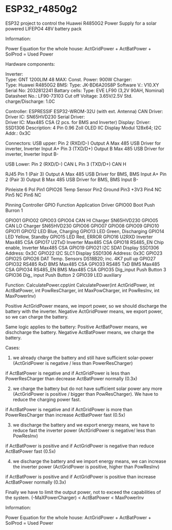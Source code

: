 # ESP32_r4850g2
ESP32 project to control the Huawei R4850G2 Power Supply for a solar powered LIFEPO4 48V battery pack


Information: 

Power Equation for the whole house:         ActGridPower + ActBatPower + SolProd = Used Power

Hardware components:

Inverter:  
    Type:                   GNT 1200LIM 48 
    MAX: Const. Power:      900W
Charger:    
    Type:                   Huawei R4850G2
BMS: 
    Type:                   JK-BD6A20S8P
    Software V.:            V10.XY
    Serial No:              2032812241
Battary cells:
    Type:                   EVE LF90 (3,2V 90AH, Nominal)
    Datasheet No.:          LF90-73103
    Cut off Voltage:        3.65V/2.5V
    Std. charge/Discharge:  1.0C


Controller:                 ESPRESSIF ESP32-WROM-32U (with ext. Antenna)
CAN Driver:                 
    Driver IC:              SN65HVD230
Serial Driver:              
    Driver IC:              Max485 CSA (2 pcs. for BMS and Inverter)
Display: 
    Driver:                 SSD1306
    Description:            4 Pin 0.96 Zoll OLED IIC Display Modul 128x64; 
    I2C Addr.:              0x3C

Connectors:
USB upper: 
 Pin 2 (RXD/D-)             Output A Max 485 USB Driver for inverter, Inverter Input A+
 Pin 3 (TXD/D+)             Output B Max 485 USB Driver for inverter, Inverter Input B-

USB Lower:
    Pin 2 (RXD/D-)          CAN L
    Pin 3 (TXD/D+)          CAN H

RJ45
    Pin 1 (Pair 3)          Output A Max 485 USB Driver for BMS, BMS Input A+
    Pin 2 (Pair 3)          Output B Max 485 USB Driver for BMS, BMS Input B-

Pinleiste 6 Pol
    Pin1                    GPIO26 Temp Sensor
    Pin2                    Ground
    Pin3                    +3V3
    Pin4                    NC
    Pin5                    NC
    Pin6                    NC


Pinning Controller
GPIO        Function        Application             Driver
GPIO00      Boot            Push Burron 1

GPIO01
GPIO02
GPIO03
GPIO04      CAN HI          Charger                 SN65HVD230
GPIO05      CAN LO          Charger                 SN65HVD230
GPIO06
GPIO07
GPIO08
GPIO09
GPIO10
GPIO11
GPIO12      LED             Blue, Charging
GPIO13      LED             Green, Discharging
GPIO14      LED             Yellow, Standby
GPIO15      LED             Red, ERROR
GPIO16      U2RXD           Inverter                Max485 CSA
GPIO17      U2TxD           Inverter                Max485 CSA
GPIO18      RS485_EN        Chip enable, Inverter   Max485 CSA
GPIO19
GPIO21      I2C SDA1        Display  SSD1306        Address: 0x3C
GPIO22      I2C SLC1        Display SSD1306         Address: 0x3C
GPIO23
GPIO25
GPIO26      DAT             Temp. Sensors           DS18B20; inc. 4K7 pull up
GPIO27
GPIO32      RS485 RxD       BMS                     Max485 CSA
GPIO33      RS485 TxD       BMS                     Max485 CSA
GPIO34      RS485_EN        BMS                     Max485 CSA
GPIO35      Dig_input       Push Button 3
GPIO36      Dig_ input      Push Button 2
GPIO39      LED             auxiliary 







Function: CalculatePower.cpp\int CalculatePower(int ActGridPower, int ActBatPower, int PowResCharger, int MaxPowCharger, int PowResInv, int MaxPowerInv)

Positive ActGridPower means, we import power, so we should discharge the battery with the inverter.
Negative ActGridPower means, we export power, so we can charge the battery.

Same logic applies to the battery:
Positive ActBatPower means, we dischcharge the battery.
Negative ActBatPower means, we charge the battery.

Cases:
1) we already charge the battery and still have sufficient solar-power (ActGridPower is negative / less than PowerResCharger)

if ActBatPower is negative
    and if ActGridPower is less than PowerResCharger
        than decrease ActBatPower normally (0.3x)

2) we charge the battery but do not have sufficient solar power any more (ActGridPower is positive / bigger than PowResCharger). We have to reduce the charging power fast.

if ActBatPower is negative
    and if ActGridPower is more than PowerResCharger
        than increase ActBatPower fast (0.5x)


3) we discharge the battery and we export energy means, we have to reduce fast the inverter power (ActGridPower is negative/ less than PowResInv)

if ActBatPower is positive
    and if ActGridPower is negative
        than reduce ActBatPower fast (0.5x)


4) we discharge the battery and we import energy means, we can increase the inverter power (ActGridPower is positive, higher than PowResInv)

if ActBatPower is positive
    and if ActGridPower is positive
        than increase ActBatPower normally (0.3x)

Finally we have to limit the output power, not to exceed the capabilities of the system.
(-MaXPowerCharger)  <    ActBatPower     <  MaxPowerInv



Information: 

Power Equation for the whole house:         ActGridPower + ActBatPower + SolProd = Used Power

